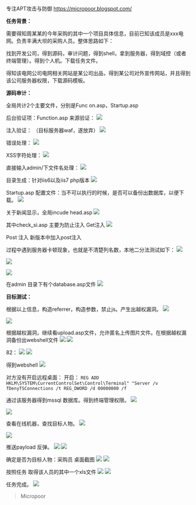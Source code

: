 专注APT攻击与防御
https://micropoor.blogspot.com/

**任务背景：**

需要得知周某某的今年采购的其中一个项目具体信息，目前已知该成员是xxx电网。负责丰满大坝的采购人员。整体思路如下：

找到开发公司，得到源码，审计问题，得到shell，拿到服务器，得到域控（或者终端管理）。得到个人机。下载任务文件。

得知该电网公司电网相关网站是某公司出品，得到某公司对外宣传网站，并且得到该公司服务器权限，下载源码模板。

**源码审计：**

全局共计2个主要文件，分别是Func on.asp，Startup.asp

后台验证项：Function.asp
来源验证：
![](media/f3d00f2e404aed2ace94202fad9196e1.jpg)

注入验证：
（目标服务器waf，遂放弃）
![](media/69876bba47950df97d93d92afc6db16e.jpg)

错误处理：
![](media/84612708e4d4f301fd655d48dc05267a.jpg)

XSS字符处理：
![](media/2e3dd4d6f449ed860b790f4022b17291.jpg)

直接输入admin/下文件名处理：
![](media/99f0ee3d3f7cd1ff3965502aff91bf1e.jpg)

目录生成：针对iis6以及iis7 php版本
![](media/0a28fcfc4ba6e48eb857cc6b18e374e5.jpg)

Startup.asp
配置文件：当不可以执行的时候，是否可以备份出数据库，以便下载。
![](media/47c48653bf1053dce5cee81320444f63.jpg)

关于新闻显示，全局incude head.asp
![](media/2275d60bafee51dd0adf82a42b9d079b.jpg)

其中check_si.asp 主要为防止注入
Get注入
![](media/398190858612948b7bee70a83bd145c2.jpg)

Post 注入 新版本中加入post注入

过程中遇到服务器卡顿现象，也就是不清楚列名数，本地二分法测试如下：
![](media/6c8bfb4c6de07bb3a93296288a15bbb0.jpg)

![](media/664d42e0571762dcbe9c25f6b43928b1.jpg)

![](media/f6c06ab3aefa6fffd987c9c7c90ed3e0.jpg)

在admin 目录下有个database.asp文件
![](media/8271f2240cf178ee4a6fba221aeaedc2.jpg)

**目标测试：**

根据以上信息，构造referrer，构造参数，禁止js。产生出越权漏洞。
![](media/5d66957a8586118f1ca10d23a0815a85.jpg)

![](media/bff69d4a2c2a89ef8703ec99fd8fc8e3.jpg)

根据越权漏洞，继续看upload.asp文件，允许匿名上传图片文件。在根据越权漏洞备份出webshell文件
![](media/35aca0797d0299bb8c104d8be4bb3d6c.jpg)
![](media/cc1c8766b6439d3e3c011ae8250066ad.jpg)

82：
![](media/18f0b435a0ce1ccbb750a46e4b8df563.jpg)
![](media/f1e074099cd43a5aa7057f57762b768f.jpg)

得到webshell
![](media/17ab0b85f64e92e48eaeeb32ef0f83aa.jpg)

对方没有开启远程桌面：
开启：
`REG ADD HKLM\SYSTEM\CurrentControlSet\Control\Terminal" "Server /v fDenyTSConnections /t REG_DWORD /d 00000000 /f`

通过该服务器得到mssql 数据库。得到终端管理权限。
![](media/ae7a57c36b08aeb2176945f9e2072e6d.jpg)

![](media/ccc30aaffee18324e722073588b55c9b.jpg)

查看在线机器，查找目标人物。
![](media/7e76f878e0182df67f910a01ccfa315c.jpg)

![](media/9906ffaba02adcbfef821163286b9104.jpg)

推送payload 反弹。
![](media/09d81485119e132856f82757b8418f69.jpg)
![](media/9938674149690d748853a0adf86e8fe3.jpg)

确定是否为目标人物：采购员 桌面截图
![](media/545e99d1852fd486c825fc29598b0a0d.jpg)
![](media/04deeea27d64d51d2a0826d5d66b488d.jpg)

按照任务 取得该人员的其中一个xls文件
![](media/f67aea48578dce29a104af040d4cbe74.jpg)
![](media/ec0b56268a8689d959c65ca976e3cd90.jpg)

任务完成。
![](media/a90bcbaa1e1bb96809cfb8afc4a4dc22.jpg)



>   Micropoor
